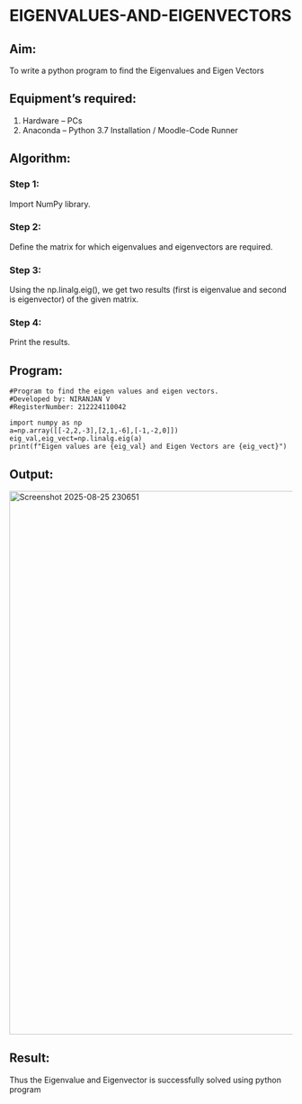 # EIGENVALUES-AND-EIGENVECTORS
## Aim:
To write a python program to find the Eigenvalues and Eigen Vectors
## Equipment’s required:
1. 	Hardware – PCs
2. 	Anaconda – Python 3.7 Installation / Moodle-Code Runner
## Algorithm:
### Step 1: 
Import NumPy library.
### Step 2: 
Define the matrix for which eigenvalues and eigenvectors are required.
### Step 3:
Using the np.linalg.eig(),  we get two results (first is eigenvalue and second is eigenvector) of the given matrix.
### Step 4: 
Print the results.

## Program:
```
#Program to find the eigen values and eigen vectors.
#Developed by: NIRANJAN V
#RegisterNumber: 212224110042

import numpy as np
a=np.array([[-2,2,-3],[2,1,-6],[-1,-2,0]])
eig_val,eig_vect=np.linalg.eig(a)
print(f"Eigen values are {eig_val} and Eigen Vectors are {eig_vect}")
```
## Output:
<img width="1489" height="965" alt="Screenshot 2025-08-25 230651" src="https://github.com/user-attachments/assets/8149f631-6214-4c28-a3a7-4eb378a2e79a" />

## Result:
Thus the Eigenvalue and Eigenvector is successfully solved using python program
